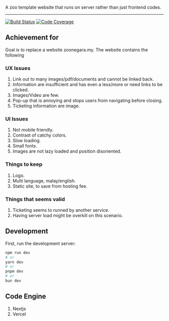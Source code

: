 A zoo template website that runs on server rather than just frontend codes.

---

[![Build Status][build-badge]][build]
[![Code Coverage][coverage-badge]][coverage]

## Achievement for

Goal is to replace a website zoonegara.my. The website contains the following

### UX Issues

1. Link out to many images/pdf/documents and cannot be linked back.
2. Information are insufficient and has even a less/more or need links to be clicked.
3. Images/Video are few.
4. Pop-up that is annoying and stops users from navigating before closing.
5. Ticketing information are image.

### UI Issues

1. Not mobile friendly.
2. Contrast of catchy colors.
3. Slow loading.
4. Small fonts.
5. Images are not lazy loaded and position disoriented.

### Things to keep

1. Logo.
2. Multi language, malay/english.
3. Static site, to save from hosting fee.

### Things that seems valid

1. Ticketing seems to runned by another service.
2. Having server load might be overkill on this scenario.

## Development

First, run the development server:

```bash
npm run dev
# or
yarn dev
# or
pnpm dev
# or
bun dev
```

## Code Engine

1. Nextjs
2. Vercel

[build-badge]: https://img.shields.io/github/actions/workflow/status/yoonghan/zoo/pull-request.yml
[build]: https://github.com/yoonghan/zoo/actions?query=workflow
[coverage-badge]: https://img.shields.io/codecov/c/github/yoonghan/zoo.svg?style=flat-square
[coverage]: https://codecov.io/gh/yoonghan/zoo
